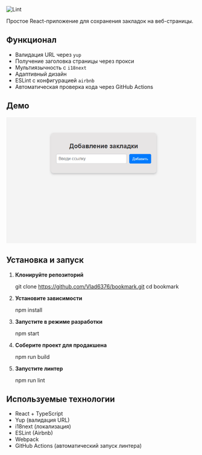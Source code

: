![Lint](https://github.com/Vlad6376/bookmark/actions/workflows/eslint.yml/badge.svg)

Простое React-приложение для сохранения закладок на веб-страницы.

##  Функционал
-  Валидация URL через `yup`
-  Получение заголовка страницы через прокси
-  Мультиязычность с `i18next`
-  Адаптивный дизайн
-  ESLint с конфигурацией `airbnb`
-  Автоматическая проверка кода через GitHub Actions

##  Демо
![Demo](demo.gif)

##  Установка и запуск

1. **Клонируйте репозиторий**  

    git clone https://github.com/Vlad6376/bookmark.git
    cd bookmark

2.  **Установите зависимости**

    npm install

3.  **Запустите в режиме разработки**

    npm start

4.  **Соберите проект для продакшена**

    npm run build

5.  **Запустите линтер**

    npm run lint

##    Используемые технологии

-   React + TypeScript
-   Yup (валидация URL)
-   i18next (локализация)
-   ESLint (Airbnb)
-   Webpack
-   GitHub Actions (автоматический запуск линтера)
